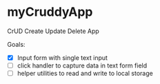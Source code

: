 # myCruddyApp
CrUD Create Update Delete App


Goals:

- [x] Input form with single text input
- [ ] click handler to capture data in text form field
- [ ] helper utilities to read and write to local storage
